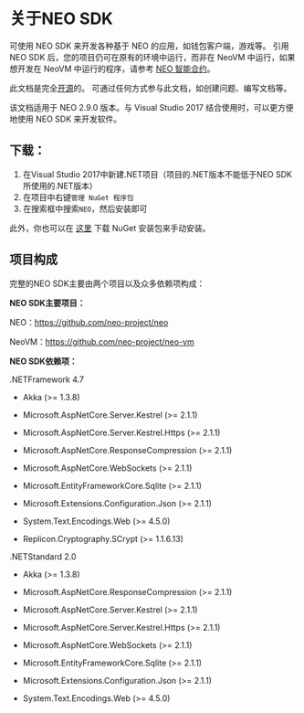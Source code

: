 # 关于NEO SDK

可使用 NEO SDK 来开发各种基于 NEO 的应用，如钱包客户端，游戏等。 引用 NEO SDK 后，您的项目仍可在原有的环境中运行，而非在 NeoVM 中运行，如果想开发在 NeoVM 中运行的程序，请参考 [NEO 智能合约](../../sc/gettingstarted/introduction.md)。 

此文档是完全[开源](https://github.com/neo-project/docs)的。 可通过任何方式参与此文档，如创建问题、编写文档等。

该文档适用于 NEO 2.9.0 版本。与 Visual Studio 2017 结合使用时，可以更方便地使用 NEO SDK 来开发软件。 

## 下载：

1. 在Visual Studio 2017中新建.NET项目（项目的.NET版本不能低于NEO SDK所使用的.NET版本）
2. 在项目中右键`管理 NuGet 程序包`
3. 在搜索框中搜索`NEO`，然后安装即可

此外，你也可以在 [这里](https://www.nuget.org/packages/Neo/2.7.1) 下载 NuGet 安装包来手动安装。

## 项目构成

完整的NEO SDK主要由两个项目以及众多依赖项构成：

**NEO SDK主要项目：**

NEO：https://github.com/neo-project/neo

NeoVM：https://github.com/neo-project/neo-vm

**NEO SDK依赖项：**

.NETFramework 4.7

- Akka (>= 1.3.8)

- Microsoft.AspNetCore.Server.Kestrel (>= 2.1.1)

- Microsoft.AspNetCore.Server.Kestrel.Https (>= 2.1.1)

- Microsoft.AspNetCore.ResponseCompression (>= 2.1.1)

- Microsoft.AspNetCore.WebSockets (>= 2.1.1)

- Microsoft.EntityFrameworkCore.Sqlite (>= 2.1.1)

- Microsoft.Extensions.Configuration.Json (>= 2.1.1)

- System.Text.Encodings.Web (>= 4.5.0)

- Replicon.Cryptography.SCrypt (>= 1.1.6.13)

.NETStandard 2.0

- Akka (>= 1.3.8)

- Microsoft.AspNetCore.ResponseCompression (>= 2.1.1)

- Microsoft.AspNetCore.Server.Kestrel (>= 2.1.1)

- Microsoft.AspNetCore.Server.Kestrel.Https (>= 2.1.1)

- Microsoft.AspNetCore.WebSockets (>= 2.1.1)

- Microsoft.EntityFrameworkCore.Sqlite (>= 2.1.1)

- Microsoft.Extensions.Configuration.Json (>= 2.1.1)

- System.Text.Encodings.Web (>= 4.5.0)
